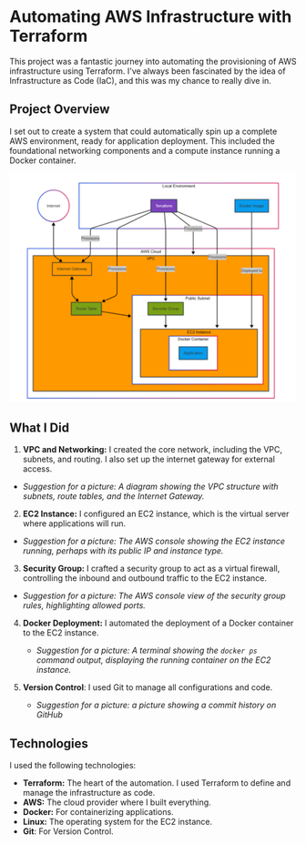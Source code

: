 # Automating AWS Infrastructure with Terraform

This project was a fantastic journey into automating the provisioning of AWS infrastructure using Terraform. I've always been fascinated by the idea of Infrastructure as Code (IaC), and this was my chance to really dive in.

## Project Overview

I set out to create a system that could automatically spin up a complete AWS environment, ready for application deployment. This included the foundational networking components and a compute instance running a Docker container.

![diagram](https://github.com/Princeton45/terraform-aws-infrastructure/blob/main/images/diagram.png)


## What I Did

1.  **VPC and Networking:** I created the core network, including the VPC, subnets, and routing. I also set up the internet gateway for external access.
  *   *Suggestion for a picture: A diagram showing the VPC structure with subnets, route tables, and the Internet Gateway.*

2.  **EC2 Instance:** I configured an EC2 instance, which is the virtual server where applications will run.
  *   *Suggestion for a picture: The AWS console showing the EC2 instance running, perhaps with its public IP and instance type.*

3.  **Security Group:** I crafted a security group to act as a virtual firewall, controlling the inbound and outbound traffic to the EC2 instance.
  *   *Suggestion for a picture: The AWS console view of the security group rules, highlighting allowed ports.*

4.  **Docker Deployment:** I automated the deployment of a Docker container to the EC2 instance.
    *   *Suggestion for a picture: A terminal showing the `docker ps` command output, displaying the running container on the EC2 instance.*

5. **Version Control**: I used Git to manage all configurations and code.
    *    *Suggestion for a picture: a picture showing a commit history on GitHub*
## Technologies

I used the following technologies:

*   **Terraform:** The heart of the automation. I used Terraform to define and manage the infrastructure as code.
*   **AWS:** The cloud provider where I built everything.
*   **Docker:** For containerizing applications.
*   **Linux:** The operating system for the EC2 instance.
* **Git**: For Version Control.
